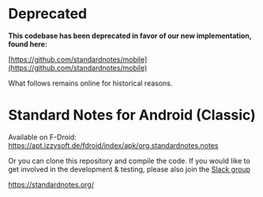 # Deprecated

__This codebase has been deprecated in favor of our new implementation, found here:__

[https://github.com/standardnotes/mobile](https://github.com/standardnotes/mobile)

What follows remains online for historical reasons.

# Standard Notes for Android (Classic)

Available on F-Droid: https://apt.izzysoft.de/fdroid/index/apk/org.standardnotes.notes

Or you can clone this repository and compile the code. If you would like to get involved in the development & testing, please also join the [Slack group](https://standardnotes.org/slack)

https://standardnotes.org/
